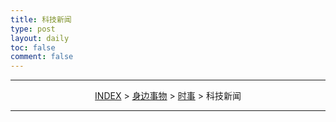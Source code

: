 ```yaml
---
title: 科技新闻
type: post
layout: daily
toc: false
comment: false
---
```

---
<span><center>[INDEX](/gknows/index) > [身边事物](/gknows/身边事物) > [时事](/gknows/时事) > 科技新闻</center></span>

---
